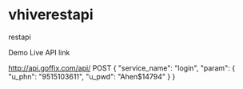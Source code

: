 # vhiverestapi
restapi

Demo Live API link

http://api.goffix.com/api/
POST
{
    "service_name": "login",
    "param": {
        "u_phn": "9515103611",
        "u_pwd": "Ahen$14794"
    }
}